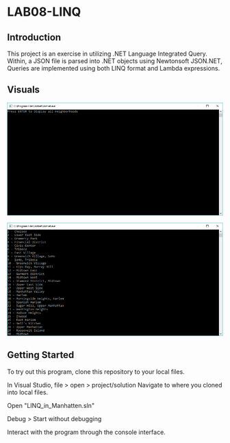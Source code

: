 # LAB08-LINQ

## Introduction

This project is an exercise in utilizing .NET Language Integrated Query.
Within, a JSON file is parsed into .NET objects using Newtonsoft JSON.NET,
Queries are implemented using both LINQ format and Lambda expressions.

## Visuals

![introduction](./LINQ_In_Manhatten/Assets/query.PNG)

![results](./LINQ_In_Manhatten/Assets/results.PNG)

## Getting Started

To try out this program, clone this repository to your local files.

In Visual Studio, file > open > project/solution Navigate to where you cloned into local files.

Open "LINQ_in_Manhatten.sln" 

Debug > Start without debugging

Interact with the program through the console interface.